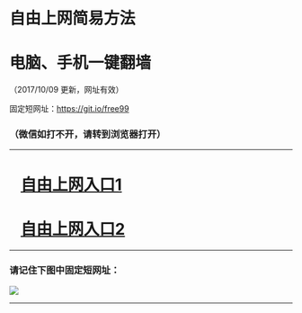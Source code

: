 ﻿# 自由上网简易方法

# 电脑、手机一键翻墙

（2017/10/09 更新，网址有效）

固定短网址：https://git.io/free99

### （微信如打不开，请转到浏览器打开）


***





# &nbsp;&nbsp; <a href="http://ft1604615464.fwq-tz-1001.info/fwqtz01.html?t=100900129376 " target="_blank">自由上网入口1</a>
# &nbsp;&nbsp; <a href="http://ft1594111046.fwq-tz-1002.info/fwqtz02.html?t=100900129810 " target="_blank">自由上网入口2</a>
***

### 请记住下图中固定短网址：

<img src="https://s3-us-west-2.amazonaws.com/fwq-1001/yjfq-20170905okok.png" /> 


***


